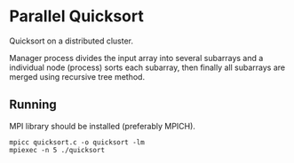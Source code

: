 # Parallel Quicksort

Quicksort on a distributed cluster.

Manager process divides the input array into several subarrays and a individual node (process) sorts each subarray, then finally all subarrays are merged using recursive tree method.

## Running
MPI library should be installed (preferably MPICH).
```
mpicc quicksort.c -o quicksort -lm
mpiexec -n 5 ./quicksort
```